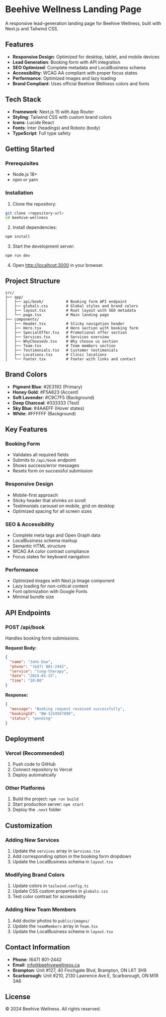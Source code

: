 # Beehive Wellness Landing Page

A responsive lead-generation landing page for Beehive Wellness, built with Next.js and Tailwind CSS.

## Features

- **Responsive Design**: Optimized for desktop, tablet, and mobile devices
- **Lead Generation**: Booking form with API integration
- **SEO Optimized**: Complete metadata and LocalBusiness schema
- **Accessibility**: WCAG AA compliant with proper focus states
- **Performance**: Optimized images and lazy loading
- **Brand Compliant**: Uses official Beehive Wellness colors and fonts

## Tech Stack

- **Framework**: Next.js 15 with App Router
- **Styling**: Tailwind CSS with custom brand colors
- **Icons**: Lucide React
- **Fonts**: Inter (headings) and Roboto (body)
- **TypeScript**: Full type safety

## Getting Started

### Prerequisites

- Node.js 18+ 
- npm or yarn

### Installation

1. Clone the repository:
```bash
git clone <repository-url>
cd beehive-wellness
```

2. Install dependencies:
```bash
npm install
```

3. Start the development server:
```bash
npm run dev
```

4. Open [http://localhost:3000](http://localhost:3000) in your browser.

## Project Structure

```
src/
├── app/
│   ├── api/book/          # Booking form API endpoint
│   ├── globals.css        # Global styles and brand colors
│   ├── layout.tsx         # Root layout with SEO metadata
│   └── page.tsx           # Main landing page
├── components/
│   ├── Header.tsx         # Sticky navigation header
│   ├── Hero.tsx           # Hero section with booking form
│   ├── SpecialOffer.tsx   # Promotional offer section
│   ├── Services.tsx       # Services overview
│   ├── WhyChooseUs.tsx    # Why choose us section
│   ├── Team.tsx           # Team members section
│   ├── Testimonials.tsx   # Customer testimonials
│   ├── Locations.tsx      # Clinic locations
│   └── Footer.tsx         # Footer with links and contact
```

## Brand Colors

- **Pigment Blue**: #2E3192 (Primary)
- **Honey Gold**: #F5A623 (Accent)
- **Soft Lavender**: #C9C7F5 (Background)
- **Deep Charcoal**: #333333 (Text)
- **Sky Blue**: #4AAEFF (Hover states)
- **White**: #FFFFFF (Background)

## Key Features

### Booking Form
- Validates all required fields
- Submits to `/api/book` endpoint
- Shows success/error messages
- Resets form on successful submission

### Responsive Design
- Mobile-first approach
- Sticky header that shrinks on scroll
- Testimonials carousel on mobile, grid on desktop
- Optimized spacing for all screen sizes

### SEO & Accessibility
- Complete meta tags and Open Graph data
- LocalBusiness schema markup
- Semantic HTML structure
- WCAG AA color contrast compliance
- Focus states for keyboard navigation

### Performance
- Optimized images with Next.js Image component
- Lazy loading for non-critical content
- Font optimization with Google Fonts
- Minimal bundle size

## API Endpoints

### POST /api/book
Handles booking form submissions.

**Request Body:**
```json
{
  "name": "John Doe",
  "phone": "(647) 801-2442",
  "service": "lung-therapy",
  "date": "2024-01-15",
  "time": "10:00"
}
```

**Response:**
```json
{
  "message": "Booking request received successfully",
  "bookingId": "BW-1234567890",
  "status": "pending"
}
```

## Deployment

### Vercel (Recommended)
1. Push code to GitHub
2. Connect repository to Vercel
3. Deploy automatically

### Other Platforms
1. Build the project: `npm run build`
2. Start production server: `npm start`
3. Deploy the `.next` folder

## Customization

### Adding New Services
1. Update the `services` array in `Services.tsx`
2. Add corresponding option in the booking form dropdown
3. Update the LocalBusiness schema in `layout.tsx`

### Modifying Brand Colors
1. Update colors in `tailwind.config.ts`
2. Update CSS custom properties in `globals.css`
3. Test color contrast for accessibility

### Adding New Team Members
1. Add doctor photos to `public/images/`
2. Update the `teamMembers` array in `Team.tsx`
3. Update the LocalBusiness schema in `layout.tsx`

## Contact Information

- **Phone**: (647) 801-2442
- **Email**: info@beehivewellness.ca
- **Brampton**: Unit #127, 40 Finchgate Blvd, Brampton, ON L6T 3H9
- **Scarborough**: Unit #210, 2130 Lawrence Ave E, Scarborough, ON M1R 3A6

## License

© 2024 Beehive Wellness. All rights reserved.